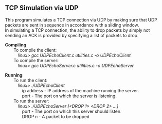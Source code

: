 ## TCP Simulation via UDP ##

This program simulates a TCP connection via UDP by making sure that UDP packets are sent in sequence in accordance with a sliding window.   
In simulating a TCP connection, the ability to drop packets by simply not sending an ACK is provided by specifying  a list of packets to drop.  

**Compiling**  
&emsp;&emsp;To compile the client:  
&emsp;&emsp;&emsp;*linux> gcc UDPEchoClient.c utilities.c -o UDPEchoClient*  
&emsp;&emsp;To compile the server:  
&emsp;&emsp;&emsp;*linux> gcc UDPEchoServer.c utilities.c -o UDPEchoServer*  

**Running**  
&emsp;&emsp;To run the client:  
&emsp;&emsp;&emsp;*linux> ./UDPEchoClient <ip address> <port>*  
&emsp;&emsp;&emsp;&emsp;ip address - IP address of the machine running the server.  
&emsp;&emsp;&emsp;&emsp;port - The port on which the server is listening.  
&emsp;&emsp;To run the server:  
&emsp;&emsp;&emsp;*linux> ./UDPEchoServer <port> [<DROP 1> <DROP 2> ...]*  
&emsp;&emsp;&emsp;&emsp;port - The port on which this server should listen.  
&emsp;&emsp;&emsp;&emsp;DROP n - A packet to be dropped  
